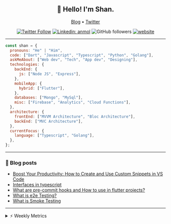 <h2 align="center">👋 Hello! I'm Shan.</h2>
<p align="center">
  <a href="https://medium.com/feed/@shan-shaji">Blog</a> •
  <a href="https://twitter.com/intent/follow?screen_name=shan__shaji">Twitter</a>
</p>

<p align="center"><a href="https://twitter.com/intent/follow?screen_name=shan__shaji"><img src="https://img.shields.io/twitter/follow/shan__shaji?style=flat" alt="Twitter Follow"></a>
<a href="https://www.linkedin.com/in/shan-shaji/"><img src="https://img.shields.io/badge/shan-shaji?style=flat-square&amp;logo=Linkedin&amp;logoColor=white&amp;link=https://www.linkedin.com/in/shan-shaji/" alt="Linkedin: anmol"></a>
<img src="https://img.shields.io/github/followers/shan-shaji?label=Follow&amp;style=social" alt="GitHub followers">
<a href="http://shan-shaji.github.io/"><img src="https://img.shields.io/badge/Website-46a2f1.svg?&amp;style=flat-square&amp;logo=Google-Chrome&amp;logoColor=white&amp;link=http://shan-shaji.github.io/" alt="website"></a></p>

<hr>

```javascript
const shan = {
  pronouns: "He" | "Him",
  code: ["Dart", "Javascript", "Typescript", "Python", "Golang"],
  askMeAbout: ["Web dev", "Tech", "App dev", "Designing"],
  technologies: {
    backEnd: {
      js: ["Node JS", "Express"],
    },
    mobileApp: {
      hybrid: ["Flutter"],
    },
    databases: ["Mongo", "MySql"],
    misc: ["Firebase", "Analytics", "Cloud Functions"],
  },
  architecture: {
    frontEnd: ["MVVM Architecture", "Bloc Architecture"],
    backEnd: ["MVC Architecture"],
  },
  currentFocus: {
    language: ["Typescript", "Golang"],
  },
};
```

<hr>

<!-- I love connecting with different people</b> so if you want to say <b>hi, I'll be happy to meet you more!</b> 😊</em> -->

### 📕 Blog posts

<!-- BLOG-POST-LIST:START -->
- [Boost Your Productivity: How to Create and Use Custom Snippets in VS Code](https://dev.to/shanshaji/boost-your-productivity-how-to-create-and-use-custom-snippets-in-vs-code-5bbo)
- [Interfaces in typescript](https://dev.to/shanshaji/interfaces-in-typescript-55f8)
- [What are pre-commit hooks and How to use in flutter projects?](https://dev.to/shanshaji/what-are-pre-commit-hooks-and-how-to-use-in-flutter-projects-4c0m)
- [What is e2e Testing?](https://dev.to/shanshaji/what-is-e2e-testing-1eg0)
- [What is Smoke Testing](https://dev.to/shanshaji/what-is-smoke-testing-1n95)
<!-- BLOG-POST-LIST:END -->

<hr>
<details>
    <summary>⚡ Weekly Metrics</summary>
    <p>
    
<!--START_SECTION:waka-->
![Code Time](http://img.shields.io/badge/Code%20Time-1%2C887%20hrs%2046%20mins-blue)

![Profile Views](http://img.shields.io/badge/Profile%20Views-22-blue)

**🐱 My GitHub Data** 

> 📦 ? Used in GitHub's Storage 
 > 
> 🏆 238 Contributions in the Year 2023
 > 
> 💼 Opted to Hire
 > 
> 📜 130 Public Repositories 
 > 
> 🔑 0 Private Repositories 
 > 
**I'm a Night 🦉** 

```text
🌞 Morning                3751 commits        ███░░░░░░░░░░░░░░░░░░░░░░   10.24 % 
🌆 Daytime                9751 commits        ███████░░░░░░░░░░░░░░░░░░   26.62 % 
🌃 Evening                17325 commits       ████████████░░░░░░░░░░░░░   47.29 % 
🌙 Night                  5806 commits        ████░░░░░░░░░░░░░░░░░░░░░   15.85 % 
```
📅 **I'm Most Productive on Thursday** 

```text
Monday                   5060 commits        ███░░░░░░░░░░░░░░░░░░░░░░   13.81 % 
Tuesday                  5712 commits        ████░░░░░░░░░░░░░░░░░░░░░   15.59 % 
Wednesday                4607 commits        ███░░░░░░░░░░░░░░░░░░░░░░   12.58 % 
Thursday                 8008 commits        █████░░░░░░░░░░░░░░░░░░░░   21.86 % 
Friday                   6145 commits        ████░░░░░░░░░░░░░░░░░░░░░   16.77 % 
Saturday                 3483 commits        ██░░░░░░░░░░░░░░░░░░░░░░░   09.51 % 
Sunday                   3618 commits        ██░░░░░░░░░░░░░░░░░░░░░░░   09.88 % 
```


📊 **This Week I Spent My Time On** 

```text
🕑︎ Time Zone: Asia/Kolkata

💬 Programming Languages: 
Dart                     31 hrs 3 mins       █████████████████████░░░░   82.49 % 
JavaScript               2 hrs 42 mins       ██░░░░░░░░░░░░░░░░░░░░░░░   07.21 % 
YAML                     1 hr 3 mins         █░░░░░░░░░░░░░░░░░░░░░░░░   02.81 % 
JSON                     38 mins             ░░░░░░░░░░░░░░░░░░░░░░░░░   01.70 % 
Bash                     24 mins             ░░░░░░░░░░░░░░░░░░░░░░░░░   01.08 % 

🔥 Editors: 
Android Studio           33 hrs 59 mins      ███████████████████████░░   90.26 % 
VS Code                  3 hrs 39 mins       ██░░░░░░░░░░░░░░░░░░░░░░░   09.74 % 

🐱‍💻 Projects: 
dial_contacts            18 hrs 19 mins      ████████████░░░░░░░░░░░░░   48.67 % 
turbo-flutter            15 hrs 38 mins      ██████████░░░░░░░░░░░░░░░   41.53 % 
nextjs-blog              2 hrs 6 mins        █░░░░░░░░░░░░░░░░░░░░░░░░   05.60 % 
quick-pdf-merge          32 mins             ░░░░░░░░░░░░░░░░░░░░░░░░░   01.42 % 
next-js                  26 mins             ░░░░░░░░░░░░░░░░░░░░░░░░░   01.17 % 

💻 Operating System: 
Mac                      37 hrs 17 mins      █████████████████████████   99.06 % 
Linux                    21 mins             ░░░░░░░░░░░░░░░░░░░░░░░░░   00.94 % 
```

**I Mostly Code in Dart** 

```text
Dart                     54 repos            ████████████░░░░░░░░░░░░░   46.96 % 
Ruby                     3 repos             █░░░░░░░░░░░░░░░░░░░░░░░░   02.61 % 
Go                       3 repos             █░░░░░░░░░░░░░░░░░░░░░░░░   02.61 % 
Python                   3 repos             █░░░░░░░░░░░░░░░░░░░░░░░░   02.61 % 
Shell                    1 repo              ░░░░░░░░░░░░░░░░░░░░░░░░░   00.87 % 
```




 Last Updated on 08/04/2023 18:47:08 UTC
<!--END_SECTION:waka-->

</p>
 </details>
